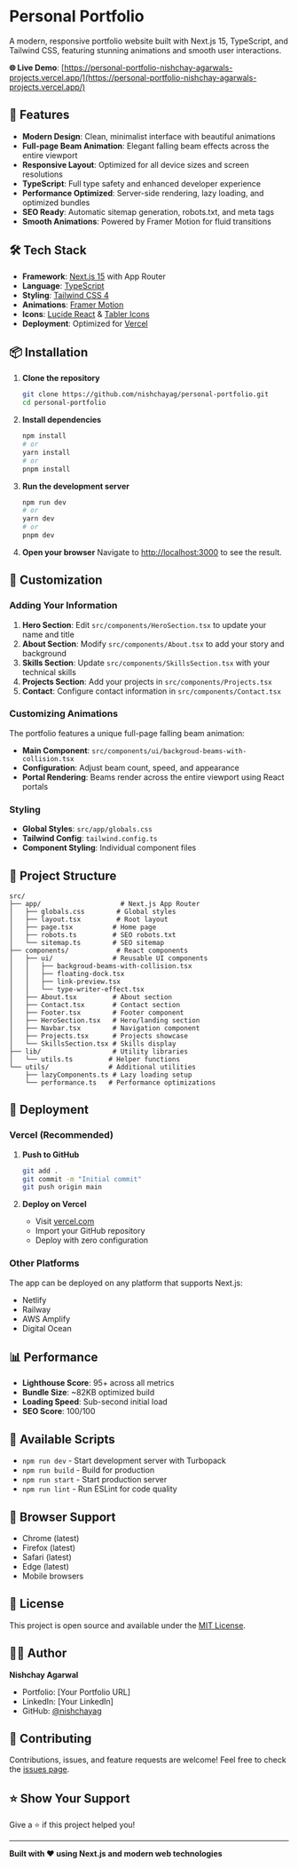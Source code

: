 # Personal Portfolio

A modern, responsive portfolio website built with Next.js 15, TypeScript, and Tailwind CSS, featuring stunning animations and smooth user interactions.

**🌐 Live Demo**: [https://personal-portfolio-nishchay-agarwals-projects.vercel.app/](https://personal-portfolio-nishchay-agarwals-projects.vercel.app/)

## 🚀 Features

- **Modern Design**: Clean, minimalist interface with beautiful animations
- **Full-page Beam Animation**: Elegant falling beam effects across the entire viewport
- **Responsive Layout**: Optimized for all device sizes and screen resolutions
- **TypeScript**: Full type safety and enhanced developer experience
- **Performance Optimized**: Server-side rendering, lazy loading, and optimized bundles
- **SEO Ready**: Automatic sitemap generation, robots.txt, and meta tags
- **Smooth Animations**: Powered by Framer Motion for fluid transitions

## 🛠️ Tech Stack

- **Framework**: [Next.js 15](https://nextjs.org/) with App Router
- **Language**: [TypeScript](https://www.typescriptlang.org/)
- **Styling**: [Tailwind CSS 4](https://tailwindcss.com/)
- **Animations**: [Framer Motion](https://www.framer.com/motion/)
- **Icons**: [Lucide React](https://lucide.dev/) & [Tabler Icons](https://tabler.io/icons)
- **Deployment**: Optimized for [Vercel](https://vercel.com/)

## 📦 Installation

1. **Clone the repository**

   ```bash
   git clone https://github.com/nishchayag/personal-portfolio.git
   cd personal-portfolio
   ```

2. **Install dependencies**

   ```bash
   npm install
   # or
   yarn install
   # or
   pnpm install
   ```

3. **Run the development server**

   ```bash
   npm run dev
   # or
   yarn dev
   # or
   pnpm dev
   ```

4. **Open your browser**
   Navigate to [http://localhost:3000](http://localhost:3000) to see the result.

## 🎨 Customization

### Adding Your Information

1. **Hero Section**: Edit `src/components/HeroSection.tsx` to update your name and title
2. **About Section**: Modify `src/components/About.tsx` to add your story and background
3. **Skills Section**: Update `src/components/SkillsSection.tsx` with your technical skills
4. **Projects Section**: Add your projects in `src/components/Projects.tsx`
5. **Contact**: Configure contact information in `src/components/Contact.tsx`

### Customizing Animations

The portfolio features a unique full-page falling beam animation:

- **Main Component**: `src/components/ui/backgroud-beams-with-collision.tsx`
- **Configuration**: Adjust beam count, speed, and appearance
- **Portal Rendering**: Beams render across the entire viewport using React portals

### Styling

- **Global Styles**: `src/app/globals.css`
- **Tailwind Config**: `tailwind.config.ts`
- **Component Styling**: Individual component files

## 📁 Project Structure

```
src/
├── app/                    # Next.js App Router
│   ├── globals.css        # Global styles
│   ├── layout.tsx         # Root layout
│   ├── page.tsx          # Home page
│   ├── robots.ts         # SEO robots.txt
│   └── sitemap.ts        # SEO sitemap
├── components/            # React components
│   ├── ui/               # Reusable UI components
│   │   ├── backgroud-beams-with-collision.tsx
│   │   ├── floating-dock.tsx
│   │   ├── link-preview.tsx
│   │   └── type-writer-effect.tsx
│   ├── About.tsx         # About section
│   ├── Contact.tsx       # Contact section
│   ├── Footer.tsx        # Footer component
│   ├── HeroSection.tsx   # Hero/landing section
│   ├── Navbar.tsx        # Navigation component
│   ├── Projects.tsx      # Projects showcase
│   └── SkillsSection.tsx # Skills display
├── lib/                  # Utility libraries
│   └── utils.ts         # Helper functions
└── utils/               # Additional utilities
    ├── lazyComponents.ts # Lazy loading setup
    └── performance.ts   # Performance optimizations
```

## 🚀 Deployment

### Vercel (Recommended)

1. **Push to GitHub**

   ```bash
   git add .
   git commit -m "Initial commit"
   git push origin main
   ```

2. **Deploy on Vercel**
   - Visit [vercel.com](https://vercel.com/)
   - Import your GitHub repository
   - Deploy with zero configuration

### Other Platforms

The app can be deployed on any platform that supports Next.js:

- Netlify
- Railway
- AWS Amplify
- Digital Ocean

## 📊 Performance

- **Lighthouse Score**: 95+ across all metrics
- **Bundle Size**: ~82KB optimized build
- **Loading Speed**: Sub-second initial load
- **SEO Score**: 100/100

## 🔧 Available Scripts

- `npm run dev` - Start development server with Turbopack
- `npm run build` - Build for production
- `npm run start` - Start production server
- `npm run lint` - Run ESLint for code quality

## 🎯 Browser Support

- Chrome (latest)
- Firefox (latest)
- Safari (latest)
- Edge (latest)
- Mobile browsers

## 📄 License

This project is open source and available under the [MIT License](LICENSE).

## 👨‍💻 Author

**Nishchay Agarwal**

- Portfolio: [Your Portfolio URL]
- LinkedIn: [Your LinkedIn]
- GitHub: [@nishchayag](https://github.com/nishchayag)

## 🤝 Contributing

Contributions, issues, and feature requests are welcome! Feel free to check the [issues page](../../issues).

## ⭐ Show Your Support

Give a ⭐️ if this project helped you!

---

**Built with ❤️ using Next.js and modern web technologies**
